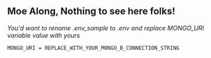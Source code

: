 ## Moe Along, Nothing to see here folks!

_You'd want to rename .env_sample to .env and replace MONGO_URI variable value with yours_

`MONGO_URI = REPLACE_WITH_YOUR_MONGO_B_CONNECTION_STRING`
